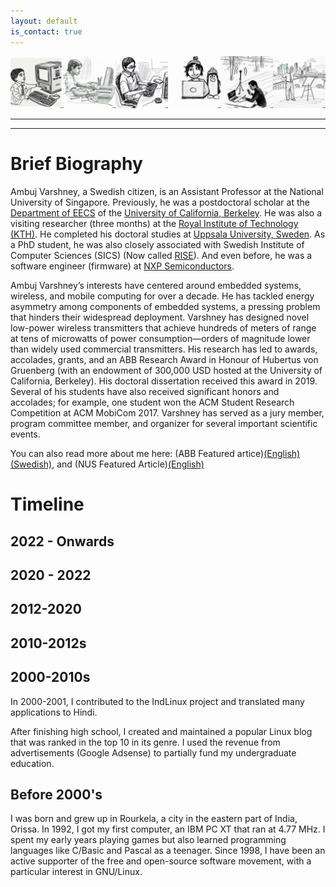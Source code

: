 ```yaml
---
layout: default
is_contact: true
---
```

![Image for the course](background_banner.jpg)  

----
****


# Brief Biography

Ambuj Varshney, a Swedish citizen, is an Assistant Professor at the  National University of Singapore. Previously, he was a postdoctoral scholar at the [Department of EECS](https://eecs.berkeley.edu/) of the [University of California, Berkeley](https://www.berkeley.edu/). He was also a visiting researcher (three months) at the [Royal Institute of Technology (KTH)](https://kth.se). He completed his doctoral studies at [Uppsala University, Sweden](https://www.uu.se/en). As a PhD student, he was also closely associated with Swedish Institute of Computer Sciences (SICS) (Now called [RISE](http://ri.se)). And even before, he was a software engineer (firmware) at [NXP Semiconductors](https://www.nxp.com/). 

Ambuj Varshney’s interests have centered around embedded systems, wireless, and mobile computing for over a decade. He has tackled energy asymmetry among components of embedded systems, a pressing problem that hinders their widespread deployment. Varshney has designed novel low-power wireless transmitters that achieve hundreds of meters of range at tens of microwatts of power consumption—orders of magnitude lower than widely used commercial transmitters. His research has led to awards, accolades, grants, and an ABB Research Award in Honour of Hubertus von Gruenberg (with an endowment of 300,000 USD hosted at the University of California, Berkeley). His doctoral dissertation received this award in 2019. Several of his students have also received significant honors and accolades; for example, one student won the ACM Student Research Competition at ACM MobiCom 2017. Varshney has served as a jury member, program committee member, and organizer for several important scientific events.

You can also read more about me here: (ABB Featured artice)[(English)](https://new.abb.com/hvg-award/winner-announcement-2019/the-awardee)[(Swedish)](https://new.abb.com/news/sv/detail/46349/jag-alskar-att-designa-system-som-gor-verklig-skillnad), and (NUS Featured Article)[(English)](https://www.comp.nus.edu.sg/news/features/2023-making-iot-devices-ambujvarshney/)

# Timeline 

## 2022 - Onwards

## 2020 - 2022

## 2012-2020

## 2010-2012s

## 2000-2010s

In 2000-2001, I contributed to the IndLinux project and translated many applications to Hindi. 

After finishing high school, I created and maintained a popular Linux blog that was ranked in the top 10 in its genre. I used the revenue from advertisements (Google Adsense)  to partially fund my undergraduate education.  

## Before 2000's

I was born and grew up in Rourkela, a city in the eastern part of India, Orissa. In 1992, I got my first computer, an IBM PC XT that ran at 4.77 MHz. I spent my early years playing games but also learned programming languages like C/Basic and Pascal as a teenager. Since 1998, I have been an active supporter of the free and open-source software movement, with a particular interest in GNU/Linux.





